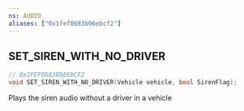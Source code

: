 ```yaml
---
ns: AUDIO
aliases: ["0x1fef0683b96ebcf2"]
---
```

## SET_SIREN_WITH_NO_DRIVER

```c
// 0x1FEF0683B96EBCF2
void SET_SIREN_WITH_NO_DRIVER(Vehicle vehicle, bool SirenFlag);
```

Plays the siren audio without a driver in a vehicle

